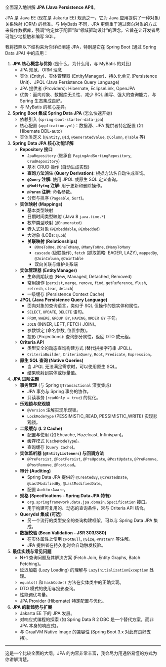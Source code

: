 全面深入地讲解 **JPA (Java Persistence API)**。

JPA 是 Java EE (现在是 Jakarta EE) 规范之一，它为 Java 应用提供了一种对象/关系映射 (ORM) 的标准。与 MyBatis 不同，JPA 更侧重于通过面向对象的方式来操作数据库，强调“约定优于配置”和“领域驱动设计”的理念。它旨在让开发者尽可能少地接触和编写 SQL。

我将按照以下结构来为你详细阐述 JPA，特别是它在 Spring Boot (通过 Spring Data JPA) 中的应用：

1.  **JPA 核心概念与优势** (是什么，为什么用，与 MyBatis 的对比)
    *   JPA 规范、ORM 理念
    *   实体 (Entity)、实体管理器 (EntityManager)、持久化单元 (Persistence Unit)、JPQL (Java Persistence Query Language)
    *   JPA 提供者 (Providers): Hibernate, EclipseLink, OpenJPA
    *   优势：面向对象、数据库无关性、减少 SQL 编写、强大的查询能力、与 Spring 生态集成良好。
    *   与 MyBatis 的核心差异。
2.  **Spring Boot 集成 Spring Data JPA** (怎么快速开始)
    *   依赖引入 (`spring-boot-starter-data-jpa`)
    *   核心配置 (`application.yml`)：数据源、JPA 提供者特定配置 (如 Hibernate DDL-auto)
    *   实体类定义 (`@Entity`, `@Id`, `@GeneratedValue`, `@Column`, `@Table` 等)
3.  **Spring Data JPA 核心功能详解**
    *   **Repository 接口**
        *   `JpaRepository` (继承自 `PagingAndSortingRepository`, `CrudRepository`)
        *   基本 CRUD 操作 (自动生成实现)
        *   **查询方法派生 (Query Derivation)**: 根据方法名自动生成查询。
        *   **`@Query` 注解**: 使用 JPQL 或原生 SQL 定义查询。
        *   **`@Modifying` 注解**: 用于更新和删除操作。
        *   **`@Param` 注解**: 命名参数。
        *   分页与排序 (`Pageable`, `Sort`)。
    *   **实体映射 (Mappings)**
        *   基本类型映射
        *   日期时间类型映射 (Java 8 `java.time.*`)
        *   枚举类型映射 (`@Enumerated`)
        *   嵌入式对象 (`@Embeddable`, `@Embedded`)
        *   大对象 (LOBs: `@Lob`)
        *   **关联映射 (Relationships)**
            *   `@OneToOne`, `@OneToMany`, `@ManyToOne`, `@ManyToMany`
            *   `cascade` (级联操作), `fetch` (抓取策略: EAGER, LAZY), `mappedBy`, `@JoinColumn`, `@JoinTable`
            *   双向关联与维护关系端
    *   **实体管理器 (EntityManager)**
        *   生命周期状态 (New, Managed, Detached, Removed)
        *   常用操作 (`persist`, `merge`, `remove`, `find`, `getReference`, `flush`, `refresh`, `clear`, `detach`)
        *   一级缓存 (Persistence Context Cache)
    *   **JPQL (Java Persistence Query Language)**
        *   面向对象的查询语言，类似于 SQL 但操作的是实体和属性。
        *   `SELECT`, `UPDATE`, `DELETE` 语句。
        *   `FROM`, `WHERE`, `GROUP BY`, `HAVING`, `ORDER BY` 子句。
        *   `JOIN` (INNER, LEFT, FETCH JOIN)。
        *   参数绑定 (命名参数, 位置参数)。
        *   投影 (Projections): 查询部分属性，返回 DTO 或元组。
    *   **Criteria API**
        *   类型安全的动态查询构建方式 (替代拼接字符串 JPQL)。
        *   `CriteriaBuilder`, `CriteriaQuery`, `Root`, `Predicate`, `Expression`。
    *   **原生 SQL 查询 (Native Queries)**
        *   当 JPQL 无法满足需求时，可以使用原生 SQL。
        *   结果映射到实体或标量值。
4.  **JPA 进阶主题**
    *   **事务管理** (与 Spring `@Transactional` 深度集成)
        *   JPA 事务与 Spring 事务的协作。
        *   只读事务 (`readOnly = true`) 的优化。
    *   **乐观锁与悲观锁**
        *   `@Version` 注解实现乐观锁。
        *   `LockModeType` (PESSIMISTIC_READ, PESSIMISTIC_WRITE) 实现悲观锁。
    *   **二级缓存 (L 2 Cache)**
        *   配置与使用 (如 Ehcache, Hazelcast, Infinispan)。
        *   缓存模式 (`CacheModeType`)。
        *   查询缓存 (`Query Cache`)。
    *   **实体监听器 (`@EntityListeners`) 与回调方法**
        *   `@PrePersist`, `@PostPersist`, `@PreUpdate`, `@PostUpdate`, `@PreRemove`, `@PostRemove`, `@PostLoad`。
    *   **审计 (Auditing)**
        *   Spring Data JPA 提供的 `@CreatedBy`, `@CreatedDate`, `@LastModifiedBy`, `@LastModifiedDate`。
        *   配置 `AuditorAware`。
    *   **规格 (Specifications - Spring Data JPA 特有)**
        *   `org.springframework.data.jpa.domain.Specification` 接口。
        *   用于构建可复用的、动态的查询条件，常与 Criteria API 结合。
    *   **Querydsl 集成 (可选)**
        *   另一个流行的类型安全的查询构建框架，可以与 Spring Data JPA 集成。
    *   **数据校验 (Bean Validation - JSR 303/380)**
        *   在实体属性上使用 `@NotNull`, `@Size`, `@Pattern` 等注解。
        *   JPA 提供者在持久化时会自动触发校验。
5.  **最佳实践与常见问题**
    *   N+1 查询问题及其解决方案 (Fetch Join, Entity Graphs, Batch Fetching)。
    *   延迟加载 (Lazy Loading) 的理解与 `LazyInitializationException` 处理。
    *   `equals()` 和 `hashCode()` 方法在实体类中的正确实现。
    *   DTO 模式的使用与投影查询。
    *   性能调优考量。
    *   JPA Provider (Hibernate) 特定配置与优化。
6.  **JPA 的新趋势与扩展**
    *   Jakarta EE 下的 JPA 发展。
    *   对响应式编程的探索 (如 Spring Data R 2 DBC 是一个替代方案，而非 JPA 本身的响应式)。
    *   与 GraalVM Native Image 的兼容性 (Spring Boot 3.x 对此有良好支持)。

---

这是一个比较全面的大纲。JPA 的内容非常丰富，我会尽力用通俗易懂的方式为你讲解清楚。